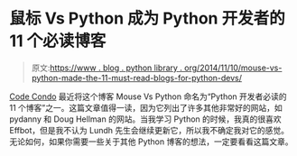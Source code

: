 # 鼠标 Vs Python 成为 Python 开发者的 11 个必读博客

> 原文:[https://www . blog . python library . org/2014/11/10/mouse-vs-python-made-the-11-must-read-blogs-for-python-devs/](https://www.blog.pythonlibrary.org/2014/11/10/mouse-vs-python-made-the-11-must-read-blogs-for-python-devs/)

[Code Condo](http://codecondo.com/blogs-for-python-developers/) 最近将这个博客 Mouse Vs Python 命名为“Python 开发者必读的 11 个博客”之一。这篇文章值得一读，因为它列出了许多其他非常好的网站，如 pydanny 和 Doug Hellman 的网站。当我学习 Python 的时候，我真的很喜欢 Effbot，但是我不认为 Lundh 先生会继续更新它，所以我不确定我对它的感觉。无论如何，如果你需要一些关于其他 Python 博客的想法，一定要看看这篇文章。
